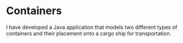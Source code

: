 # Containers
I have developed a Java application that models two different types of containers and their placement onto a cargo ship for transportation.
